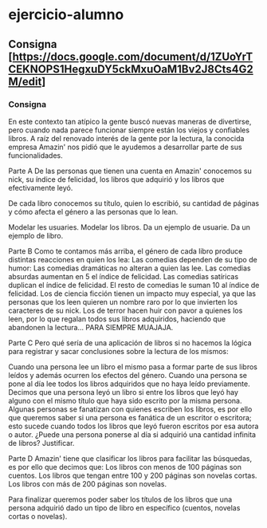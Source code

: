 # ejercicio-alumno

## Consigna [https://docs.google.com/document/d/1ZUoYrTCEKNOPS1HegxuDY5ckMxuOaM1Bv2J8Cts4G2M/edit]

### Consigna
En este contexto tan atípico la gente buscó nuevas maneras de divertirse, pero cuando nada parece funcionar siempre están los viejos y confiables libros. A raíz del renovado interés de la gente por la lectura, la conocida empresa Amazin' nos pidió que le ayudemos a desarrollar parte de sus funcionalidades. 

Parte A
De las personas que tienen una cuenta en Amazin' conocemos su nick, su índice de felicidad, los libros que adquirió y los libros que efectivamente leyó. 

De cada libro conocemos su título, quien lo escribió, su cantidad de páginas y cómo afecta 
el género a las personas que lo lean.

Modelar les usuaries.
Modelar los libros.
Da un ejemplo de usuarie.
Da un ejemplo de libro.

Parte B
Como te contamos más arriba, el género de cada libro produce distintas reacciones en quien los lea:
Las comedias dependen de su tipo de humor:
Las comedias dramáticas no alteran a quien las lee.
Las comedias absurdas aumentan en 5 el índice de felicidad.
Las comedias satíricas duplican el índice de felicidad.
El resto de comedias le suman 10 al índice de felicidad.
Los de ciencia ficción tienen un impacto muy especial, ya que las personas que los leen quieren un nombre raro por lo que invierten los caracteres de su nick.
Los de terror hacen huir con pavor a quienes los leen, por lo que regalan todos sus libros adquiridos, haciendo que abandonen la lectura… PARA SIEMPRE MUAJAJA.

Parte C 
Pero qué sería de una aplicación de libros si no hacemos la lógica para registrar y sacar conclusiones sobre la lectura de los mismos:

Cuando una persona lee un libro el mismo pasa a formar parte de sus libros leídos y además ocurren los efectos del género.
Cuando una persona se pone al día lee todos los libros adquiridos que no haya leído previamente. Decimos que una persona leyó un libro si entre los libros que leyó hay alguno con el mismo título que haya sido escrito por la misma persona.
Algunas personas se fanatizan con quienes escriben los libros, es por ello que queremos saber si una persona es fanática de un escritor o escritora; esto sucede cuando todos los libros que leyó fueron escritos por esa autora o autor. 
¿Puede una persona ponerse al día si adquirió una cantidad infinita de libros? Justificar.

Parte D
Amazin' tiene que clasificar los libros para facilitar las búsquedas, es por ello que decimos que:
Los libros con menos de 100 páginas son cuentos.
Los libros que tengan entre 100 y 200 páginas son novelas cortas. 
Los libros con más de 200 páginas son novelas. 

Para finalizar queremos poder saber los títulos de los libros que una persona adquirió dado un tipo de libro en específico (cuentos, novelas cortas o novelas). 
